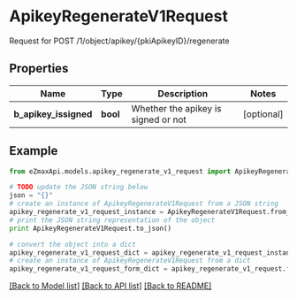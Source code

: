 # ApikeyRegenerateV1Request

Request for POST /1/object/apikey/{pkiApikeyID}/regenerate

## Properties

Name | Type | Description | Notes
------------ | ------------- | ------------- | -------------
**b_apikey_issigned** | **bool** | Whether the apikey is signed or not | [optional] 

## Example

```python
from eZmaxApi.models.apikey_regenerate_v1_request import ApikeyRegenerateV1Request

# TODO update the JSON string below
json = "{}"
# create an instance of ApikeyRegenerateV1Request from a JSON string
apikey_regenerate_v1_request_instance = ApikeyRegenerateV1Request.from_json(json)
# print the JSON string representation of the object
print ApikeyRegenerateV1Request.to_json()

# convert the object into a dict
apikey_regenerate_v1_request_dict = apikey_regenerate_v1_request_instance.to_dict()
# create an instance of ApikeyRegenerateV1Request from a dict
apikey_regenerate_v1_request_form_dict = apikey_regenerate_v1_request.from_dict(apikey_regenerate_v1_request_dict)
```
[[Back to Model list]](../README.md#documentation-for-models) [[Back to API list]](../README.md#documentation-for-api-endpoints) [[Back to README]](../README.md)


